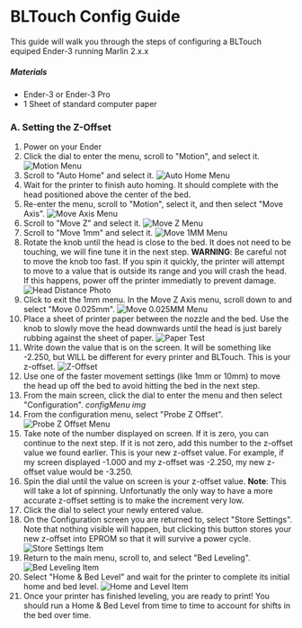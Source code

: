 # BLTouch Config Guide

This guide will walk you through the steps of configuring a BLTouch equiped Ender-3 running Marlin 2.x.x

##### Materials

* Ender-3 or Ender-3 Pro
* 1 Sheet of standard computer paper



### A. Setting the Z-Offset

1. Power on your Ender
2. Click the dial to enter the menu, scroll to "Motion", and select it. ![Motion Menu](/Images/Photos/motion.jpg)
3. Scroll to "Auto Home" and select it. ![Auto Home Menu](/Images/Photos/autoHome.jpg)
4. Wait for the printer to finish auto homing. It should complete with the head positioned above the center of the bed.
5. Re-enter the menu, scroll to "Motion", select it, and then select "Move Axis". ![Move Axis Menu](/Images/Photos/moveAxis.jpg)
6. Scroll to "Move Z" and select it. ![Move Z Menu](/Images/Photos/moveZ.jpg)
7. Scroll to "Move 1mm" and select it. ![Move 1MM Menu](/Images/Photos/move1MM.jpg)
8. Rotate the knob until the head is close to the bed. It does not need to be touching, we will fine tune it in the next step. **WARNING**: Be careful not to move the knob too fast. If you spin it quickly, the printer will attempt to move to a value that is outside its range and you will crash the head. If this happens, power off the printer immediatly to prevent damage. ![Head Distance Photo](/Images/Photos/headDistance1.jpg)
9. Click to exit the 1mm menu. In the Move Z Axis menu, scroll down to and select "Move 0.025mm". ![Move 0.025MM Menu](/Images/Photos/move025MM.jpg)
10. Place a sheet of printer paper between the nozzle and the bed. Use the knob to slowly move the head downwards until the head is just barely rubbing against the sheet of paper. ![Paper Test](/Images/Photos/paper.jpg)
11. Write down the value that is on the screen. It will be something like -2.250, but WILL be different for every printer and BLTouch. This is your z-offset. ![Z-Offset](/Images/Photos/zOffset.jpg)
12. Use one of the faster movement settings (like 1mm or 10mm) to move the head up off the bed to avoid hitting the bed in the next step.
13. From the main screen, click the dial to enter the menu and then select "Configuration". _configMenu img_
14. From the configuration menu, select "Probe Z Offset". ![Probe Z Offset Menu](/Images/Photos/probeZOffset.jpg)
15. Take note of the number displayed on screen. If it is zero, you can continue to the next step. If it is not zero, add this number to the z-offset value we found earlier. This is your new z-offset value. For example, if my screen displayed -1.000 and my z-offset was -2.250, my new z-offset value would be -3.250.
16. Spin the dial until the value on screen is your z-offset value. **Note**: This will take a lot of spinning. Unfortunatly the only way to have a more accurate z-offset setting is to make the increment very low.
17. Click the dial to select your newly entered value.
18. On the Configuration screen you are returned to, select "Store Settings". Note that nothing visible will happen, but clicking this button stores your new z-offset into EPROM so that it will survive a power cycle. ![Store Settings Item](/Images/Photos/storeSettings.jpg)
19.  Return to the main menu, scroll to, and select "Bed Leveling". ![Bed Leveling Item](/Images/Photos/bedLeveling.jpg)
20. Select "Home & Bed Level" and wait for the printer to complete its initial home and bed level. ![Home and Level Item](/Images/Photos/homeAndLevel.jpg)
21. Once your printer has finished leveling, you are ready to print! You should run a Home & Bed Level from time to time to account for shifts in the bed over time. 